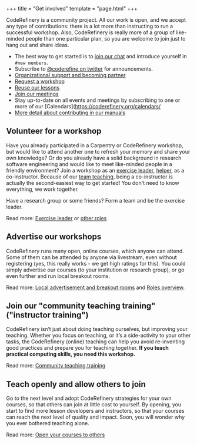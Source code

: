 +++
title = "Get involved"
template = "page.html"
+++

CodeRefinery is a community project.  All our work is open, and we
accept any type of contributions: there is a lot more than instructing
to run a successful workshop.  Also, CodeRefinery is really more of a
group of like-minded people than one particular plan, so you are
welcome to join just to hang out and share ideas.

- The best way to get started is to [join our
  chat](https://coderefinery.github.io/manuals/chat/) and introduce
  yourself in `#new members`.
- Subscribe to [@coderefine on
  twitter](https://twitter.com/coderefine) for announcements.
- [Organizational support and becoming
  partner](/organization/partners/)
- [Request a workshop](/workshops/request/)
- [Reuse our lessons](/lessons/reusing/)
- [Join our meetings](/organization/meetings/)
- Stay up-to-date on all events and meetings by subscribing to one or more of our [Calendars](https://coderefinery.org/calendars/
- [More detail about contributing in our
  manuals](https://coderefinery.github.io/manuals/contributing/)



## Volunteer for a workshop

Have you already participated in a Carpentry or CodeRefinery workshop, but
would like to attend another one to refresh your memory and share your own
knowledge? Or do you already have a solid background in research software
engineering and would like to meet like-minded people in a friendly
environment?  Join a workshop as an [exercise
leader](https://coderefinery.github.io/manuals/exercise-leaders/),
[helper](https://coderefinery.github.io/manuals/expert-helpers/), as a
co-instructor.  Because of our [team
teaching](https://coderefinery.github.io/manuals/team-teaching/),
being a co-instructor is actually the second-easiest way to get started!
You don't need to know everything, we work together.

Have a research group or some friends?  Form a team and be the
exercise leader.

Read more: [Exercise
leader](https://coderefinery.github.io/manuals/helping-and-teaching/)
or [other roles](https://coderefinery.github.io/manuals/roles-overview/)



## Advertise our workshops

CodeRefinery runs many open, online courses, which anyone can
attend. Some of them can be attended by anyone via livestream, even
without registering (yes, this really works - we get high ratings for
this). You could simply advertise our courses (to your institution or
research group), or go even further and
run local breakout rooms.

Read more: [Local advertisement and breakout rooms](https://coderefinery.github.io/manuals/local-breakout-rooms/) and [Roles overview](https://coderefinery.github.io/manuals/roles-overview/).



## Join our "community teaching training" ("instructor training")

CodeRefinery isn’t just about doing teaching ourselves, but improving
your teaching. Whether you focus on teaching, or it’s a side-activity
to your other tasks, the CodeRefinery (online) teaching can help you
avoid re-inventing good practices and prepare you for teaching
together.  **If you teach practical computing skills, you need this workshop.**

Read more: [Community teaching training](https://coderefinery.github.io/community-teaching/)



## Teach openly and allow others to join

Go to the next level and adopt CodeRefinery strategies for your own
courses, so that others can join at little cost to yourself. By
opening, you start to find more lesson developers and instructors, so
that your courses can reach the next level of quality and
impact. Soon, you will wonder why you ever bothered teaching alone.

Read more: [Open your courses to others](https://coderefinery.github.io/manuals/open-your-courses/)

